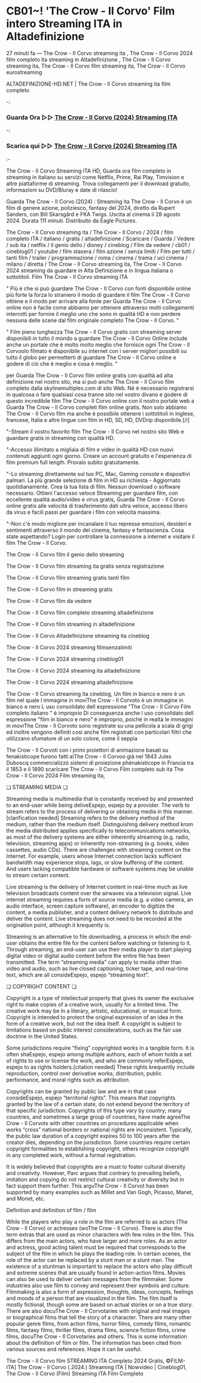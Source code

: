 # CB01~! 'The Crow - Il Corvo' Film intero Streaming ITA in Altadefinizione

27 minuti fa — The Crow - Il Corvo streaming ita , The Crow - Il Corvo 2024 film completo ita streaming in Altadefinizione , The Crow - Il Corvo streaming ita, The Crow - Il Corvo film streaming ita, The Crow - Il Corvo eurostreaming

ALTADEFINIZIONE-HD.NET | The Crow - Il Corvo streaming ita film completo

-:
 
### Guarda Ora ▷▷ [The Crow - Il Corvo (2024) Streaming ITA](https://t.co/Wi6uxijvQ6)
-:
### Scarica qui ▷▷ [The Crow - Il Corvo (2024) Streaming ITA](https://t.co/Wi6uxijvQ6)

:-

The Crow - Il Corvo Streaming ITA HD, Guarda ora film completo in streaming in italiano su servizi come Netflix, Prime, Rai Play, Timvision e altre piattaforme di streaming. Trova collegamenti per il download gratuito, informazioni su DVD/Bluray e date di rilascio!

Guarda The Crow - Il Corvo (2024) : Streaming ita The Crow - Il Corvo è un film di genere azione, poliziesco, fantasy del 2024, diretto da Rupert Sanders, con Bill Skarsgård e FKA Twigs. Uscita al cinema il 28 agosto 2024. Durata 111 minuti. Distribuito da Eagle Pictures.

The Crow - Il Corvo streaming ita / The Crow - Il Corvo / 2024 / film completo ITA / italiano / gratis / altadefinizione / Scaricare / Guarda / Vedere / sub ita / netflix / il genio dello / disney / cineblog / Film da vedere / cb01 / cineblog01 / youtube / film stasera / film azione / senza limiti / Film per tutti / tanti film / trailer / programmazione / roma / cinema / trama / uci cinema / milano / diretta / The Crow - Il Corvo streaming ita, The Crow - Il Corvo 2024 streaming da guardare in Alta Definizione e in lingua italiana o sottotitoli. Film The Crow - Il Corvo streaming ITA

" Più è che si può guardare The Crow - Il Corvo con fonti disponibile online più forte la forza lo straniero il modo di guardare il film The Crow - Il Corvo ottiene e il modo per arrivare alla fonte per Guarda The Crow - Il Corvo online non è facile come abbiamo per ottenere attraverso molti collegamenti interrotti per fornire il meglio uno che sono in qualità HD e non perdere nessuna delle scene dal film originale completo The Crow - Il Corvo. "

" Film pieno lunghezza The Crow - Il Corvo gratis con streaming server disponibili in tutto il mondo a guardare The Crow - Il Corvo Online include anche un portale che è molto molto meglio che fornisce ogni The Crow - Il Corvoolo filmato è disponibile su internet con i server migliori possibili su tutto il globo per permetterti di guardare The Crow - Il Corvo online e godere di ciò che è meglio e cosa è meglio. "

per Guarda The Crow - Il Corvo film online gratis con qualità ad alta definizione nel nostro sito, ma si può anche The Crow - Il Corvo film completo dalla skylinemultiplex.com di sito Web. Né è necessario registrarsi in qualcosa o fare qualsiasi cosa tranne sito nel vostro divano e godere di questo incredibile film The Crow - Il Corvo online con il nostro portale web a Guarda The Crow - Il Corvo completi film online gratis. Non solo abbiamo The Crow - Il Corvo film ma anche è possibile ottenere i sottotitoli in inglese, francese, Italia e altre lingue con film in HD, SD, HD, DVDrip disponibile.[/i]

"-Stream il vostro favorito film The Crow - Il Corvo nel nostro sito Web e guardare gratis in streaming con qualità HD.

"-Accesso illimitato a migliaia di film e video in qualità HD con nuovi contenuti aggiunti ogni giorno. Creare un account gratuito e l'esperienza di film premium full length. Provalo subito gratuitamente.

"-Lo streaming direttamente sul tuo PC, Mac, Gaming console e dispositivi palmari. La più grande selezione di film in HD su richiesta - Aggiornato quotidianamente. Crea la tua lista di film. Nessun download o software necessario. Ottieni l'accesso veloce Streaming per guardare film, con eccellente qualità audio/video e virus gratis, Guarda The Crow - Il Corvo online gratis alle velocità di trasferimento dati ultra veloce, accesso libero da virus e facili passi per guardare i film con velocità massima.

"-Non c'è modo migliore per incanalare il tuo represse emozioni, desideri e sentimenti attraverso il mondo del cinema, fantasy e fantascienza. Cosa state aspettando? Login per controllare la connessione a internet e visitare il film The Crow - Il Corvo.

The Crow - Il Corvo film il genio dello streaming

The Crow - Il Corvo film streaming ita gratis senza registrazione

The Crow - Il Corvo film streaming gratis tanti film

The Crow - Il Corvo film in streaming gratis

The Crow - Il Corvo film da vedere

The Crow - Il Corvo film completo streaming altadefinizione

The Crow - Il Corvo film streaming in altadefinizione

The Crow - Il Corvo Altadefinizione streaming ita cineblog

The Crow - Il Corvo 2024 streaming filmsenzalimiti

The Crow - Il Corvo 2024 streaming cineblog01

The Crow - Il Corvo 2024 streaming ita altadefinizione

The Crow - Il Corvo 2024 streaming altadefinizione

The Crow - Il Corvo streaming ita cineblog, Un film in bianco e nero è un film nel quale l immagine in moviThe Crow - Il Corvoto è un immagine in bianco e nero L uso consolidato dell espressione "The Crow - Il Corvo Film completo italiano " è improprio Di conseguenza anche l uso consolidato dell espressione "film in bianco e nero" è improprio, poiché in realtà le immagini in moviThe Crow - Il Corvoto sono registrate su una pellicola a scala di grigi ed inoltre vengono definiti così anche film registrati con particolari filtri che utilizzano sfumature di un solo colore, come il seppia

The Crow - Il Corvoti con i primi proiettori di animazione basati su fenakisticope furono fatti alThe Crow - Il Corvoo già nel 1843 Jules Duboscq commercializzò sistemi di proiezione phénakisticope in Francia tra il 1853 e il 1890 scaricare The Crow - Il Corvo Film completo sub ita The Crow - Il Corvo 2024 Film streaming ita,

❏ STREAMING MEDIA ❏

Streaming media is multimedia that is constantly received by and presented to an end-user while being deliveEspejo, espejo by a provider. The verb to stream refers to the process of delivering or obtaining media in this manner.[clarification needed] Streaming refers to the delivery method of the medium, rather than the medium itself. Distinguishing delivery method krom the media distributed applies specifically to telecommunications networks, as most of the delivery systems are either inherently streaming (e.g. radio, television, streaming apps) or inherently non-streaming (e.g. books, video cassettes, audio CDs). There are challenges with streaming content on the Internet. For example, users whose Internet connection lacks sufficient bandwidth may experience stops, lags, or slow buffering of the content. And users lacking compatible hardware or software systems may be unable to stream certain content.

Live streaming is the delivery of Internet content in real-time much as live television broadcasts content over the airwaves via a television signal. Live internet streaming requires a form of source media (e.g. a video camera, an audio interface, screen capture software), an encoder to digitize the content, a media publisher, and a content delivery network to distribute and deliver the content. Live streaming does not need to be recorded at the origination point, although it krequently is.

Streaming is an alternative to file downloading, a process in which the end-user obtains the entire file for the content before watching or listening to it. Through streaming, an end-user can use their media player to start playing digital video or digital audio content before the entire file has been transmitted. The term “streaming media” can apply to media other than video and audio, such as live closed captioning, ticker tape, and real-time text, which are all consideEspejo, espejo “streaming text”.

❏ COPYRIGHT CONTENT ❏

Copyright is a type of intellectual property that gives its owner the exclusive right to make copies of a creative work, usually for a limited time. The creative work may be in a literary, artistic, educational, or musical form. Copyright is intended to protect the original expression of an idea in the form of a creative work, but not the idea itself. A copyright is subject to limitations based on public interest considerations, such as the fair use doctrine in the United States.

Some jurisdictions require “fixing” copyrighted works in a tangible form. It is often shaEspejo, espejo among multiple authors, each of whom holds a set of rights to use or license the work, and who are commonly referEspejo, espejo to as rights holders.[citation needed] These rights krequently include reproduction, control over derivative works, distribution, public performance, and moral rights such as attribution.

Copyrights can be granted by public law and are in that case consideEspejo, espejo “territorial rights”. This means that copyrights granted by the law of a certain state, do not extend beyond the territory of that specific jurisdiction. Copyrights of this type vary by country; many countries, and sometimes a large group of countries, have made agreeThe Crow - Il Corvots with other countries on procedures applicable when works “cross” national borders or national rights are inconsistent. Typically, the public law duration of a copyright expires 50 to 100 years after the creator dies, depending on the jurisdiction. Some countries require certain copyright formalities to establishing copyright, others recognize copyright in any completed work, without a formal registration.

It is widely believed that copyrights are a must to foster cultural diversity and creativity. However, Parc argues that contrary to prevailing beliefs, imitation and copying do not restrict cultural creativity or diversity but in fact support them further. This arguThe Crow - Il Corvot has been supported by many examples such as Millet and Van Gogh, Picasso, Manet, and Monet, etc.

Definition and definition of film / film

While the players who play a role in the film are referred to as actors (The Crow - Il Corvo) or actresses (woThe Crow - Il Corvo). There is also the term extras that are used as minor characters with few roles in the film. This differs from the main actors, who have larger and more roles. As an actor and actress, good acting talent must be required that corresponds to the subject of the film in which he plays the leading role. In certain scenes, the role of the actor can be replaced by a stunt man or a stunt man. The existence of a stuntman is important to replace the actors who play difficult and extreme scenes that are usually found in action-action films. Movies can also be used to deliver certain messages from the filmmaker. Some industries also use film to convey and represent their symbols and culture. Filmmaking is also a form of expression, thoughts, ideas, concepts, feelings and moods of a person that are visualized in the film. The film itself is mostly fictional, though some are based on actual stories or on a true story. There are also docuThe Crow - Il Corvotaries with original and real images or biographical films that tell the story of a character. There are many other popular genre films, from action films, horror films, comedy films, romantic films, fantasy films, thriller films, drama films, science fiction films, crime films, docuThe Crow - Il Corvotaries and others. This is some information about the definition of film or film. The information has been cited from various sources and references. Hope it can be useful.

The Crow - Il Corvo film STREAMING ITA Completo 2024 Gratis, ©FILM-ITA] The Crow - Il Corvo (.2024.) Streaming ITA | Nowvideo | Cineblog01, The Crow - Il Corvo (Film) Streaming ITA Film Completo
